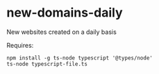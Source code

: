 # new-domains-daily
New websites created on a daily basis

Requires:
```
npm install -g ts-node typescript '@types/node'
ts-node typescript-file.ts
```

